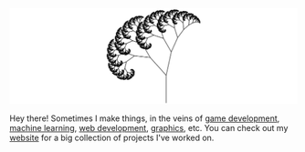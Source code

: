 ![](frac.png)

Hey there! Sometimes I make things, in the veins of [game development](https://github.com/benpm/rundash), [machine learning](https://github.com/haydn-jones/PettingZoo), [web development](https://github.com/benpm/js-value-noise), [graphics](https://github.com/benpm/cuda-raytracer), etc. You can check out my [website](https://benpm.github.io/) for a big collection of projects I've worked on.
